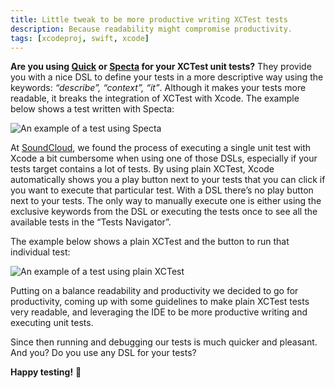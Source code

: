 ```yaml
---
title: Little tweak to be more productive writing XCTest tests
description: Because readability might compromise productivity.
tags: [xcodeproj, swift, xcode]
---
```


**Are you using [Quick](https://github.com/quick/quick) or [Specta](https://github.com/specta/specta) for your XCTest unit tests?** They provide you with a nice DSL to define your tests in a more descriptive way using the keywords: _“describe”, “context”, “it”_. Although it makes your tests more readable, it breaks the integration of XCTest with Xcode. The example below shows a test written with Specta:

![An example of a test using Specta](/images/posts/xctest-specta.png)

At [SoundCloud](https://soundcloud.com), we found the process of executing a single unit test with Xcode a bit cumbersome when using one of those DSLs, especially if your tests target contains a lot of tests. By using plain XCTest, Xcode automatically shows you a play button next to your tests that you can click if you want to execute that particular test. With a DSL there’s no play button next to your tests. The only way to manually execute one is either using the exclusive keywords from the DSL or executing the tests once to see all the available tests in the “Tests Navigator”.

The example below shows a plain XCTest and the button to run that individual test:

![An example of a test using plain XCTest](/images/posts/xctest-plain.png)

Putting on a balance readability and productivity we decided to go for productivity, coming up with some guidelines to make plain XCTest tests very readable, and leveraging the IDE to be more productive writing and executing unit tests.

Since then running and debugging our tests is much quicker and pleasant.
And you? Do you use any DSL for your tests?

**Happy testing!** :tada:
